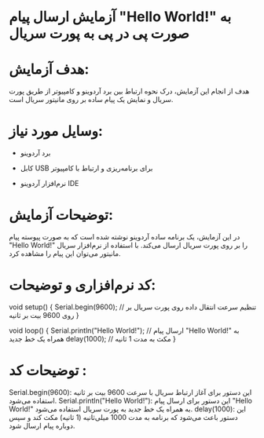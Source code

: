 # آزمایش ارسال پیام "Hello World!" به صورت پی در پی به پورت سریال

# هدف آزمایش:

هدف از انجام این آزمایش، درک نحوه ارتباط بین برد آردوینو و کامپیوتر از طریق پورت سریال و نمایش یک پیام ساده بر روی مانیتور سریال است.

# وسایل مورد نیاز:

* برد آردوینو

* کابل USB برای برنامه‌ریزی و ارتباط با کامپیوتر

* نرم‌افزار آردوینو IDE

# توضیحات آزمایش:

در این آزمایش، یک برنامه ساده آردوینو نوشته شده است که به صورت پیوسته پیام "Hello World!" را بر روی پورت سریال ارسال می‌کند. با استفاده از نرم‌افزار سریال مانیتور می‌توان این پیام را مشاهده کرد.

# کد نرم‌افزاری و توضیحات:

void setup() { Serial.begin(9600); // تنظیم سرعت انتقال داده روی پورت سریال بر روی 9600 بیت بر ثانیه }

void loop() { Serial.println("Hello World!"); // ارسال پیام "Hello World!" به همراه یک خط جدید delay(1000); // مکث به مدت 1 ثانیه }

# توضیحات کد :
Serial.begin(9600): این دستور برای آغاز ارتباط سریال با سرعت 9600 بیت بر ثانیه استفاده می‌شود. Serial.println("Hello World!"): این دستور برای ارسال پیام "Hello World!" به همراه یک خط جدید به پورت سریال استفاده می‌شود. delay(1000): این دستور باعث می‌شود که برنامه به مدت 1000 میلی‌ثانیه (1 ثانیه) مکث کند و سپس دوباره پیام ارسال شود. 
